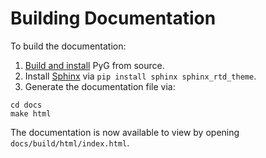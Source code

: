 # Building Documentation

To build the documentation:

1. [Build and install](https://github.com/rusty1s/pytorch_geometric/blob/master/CONTRIBUTING.md#developing-pytorch-geometric) PyG from source.
2. Install [Sphinx](https://www.sphinx-doc.org/en/master/) via `pip install sphinx sphinx_rtd_theme`.
3. Generate the documentation file via:

```
cd docs
make html
```

The documentation is now available to view by opening `docs/build/html/index.html`.
